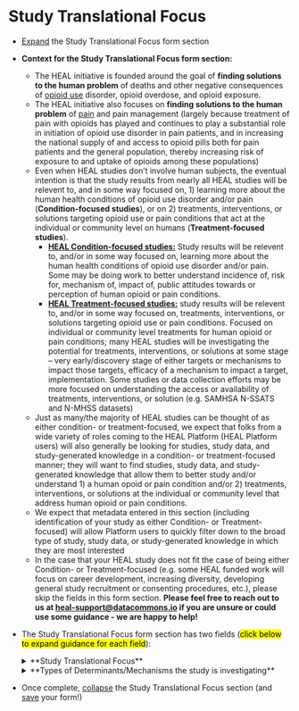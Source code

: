 # Study Translational Focus
* [Expand](expand-or-collapse-cedar-form-section.md) the Study Translational Focus form section

*  **Context for the Study Translational Focus form section:**
    * The HEAL initiative is founded around the goal of **finding solutions to the human problem** of deaths and other negative consequences of <u>opioid use</u> disorder, opioid overdose, and opioid exposure. 
    * The HEAL initiative also focuses on **finding solutions to the human problem** of <u>pain</u> and pain management (largely because treatment of pain with opioids has played and continues to play a substantial role in initiation of opioid use disorder in pain patients, and in increasing the national supply of and access to opioid pills both for pain patients and the general population, thereby increasing risk of exposure to and uptake of opioids among these populations)
    * Even when HEAL studies don’t involve human subjects, the eventual intention is that the study results from nearly all HEAL studies will be relevent to, and in some way focused on, 1) learning more about the human health conditions of opioid use disorder and/or pain (**Condition-focused studies**), or on 2) treatments, interventions, or solutions targeting opioid use or pain conditions that act at the individual or community level on humans (**Treatment-focused studies**).
        * <u>**HEAL Condition-focused studies:**</u> Study results will be relevent to, and/or in some way focused on, learning more about the human health conditions of opioid use disorder and/or pain. Some may be doing work to better understand incidence of, risk for, mechanism of, impact of, public attitudes towards or perception of human opioid or pain conditions.
        * <u>**HEAL Treatment-focused studies:**</u> study results will be relevent to, and/or in some way focused on, treatments, interventions, or solutions targeting opioid use or pain conditions. Focused on individual or community level treatments for human opioid or pain conditions; many HEAL studies will be investigating the potential for treatments, interventions, or solutions at some stage – very early/discovery stage of either targets or mechanisms to impact those targets, efficacy of a mechanism to impact a target, implementation. Some studies or data collection efforts may be more focused on understanding the access or availability of treatments, interventions, or solution (e.g. SAMHSA N-SSATS and N-MHSS datasets)
    * Just as many/the majority of HEAL studies can be thought of as either condition- or treatment-focused, we expect that folks from a wide variety of roles coming to the HEAL Platform (HEAL Platform users) will also generally be looking for studies, study data, and study-generated knowledge in a condition- or treatment-focused manner; they will want to find studies, study data, and study-generated knowledge that allow them to better study and/or understand 1) a human opoid or pain condition and/or 2) treatments, interventions, or solutions at the individual or community level that address human opioid or pain conditions.
    * We expect that metadata entered in this section (including identification of your study as either Condition- or Treatment-focused) will allow Platform users to quickly filter down to the broad type of study, study data, or study-generated knowledge in which they are most interested
    * In the case that your HEAL study does not fit the case of being either Condition- or Treatment-focused (e.g. some HEAL funded work will focus on career development, increasing diversity, developing general study recruitment or consenting procedures, etc.), please skip the fields in this form section. **Please feel free to reach out to us at heal-support@datacommons.io if you are unsure or could use some guidance - we are happy to help!**

* The Study Translational Focus form section has two fields (<mark>click below to expand guidance for each field</mark>):
    
    <details><summary>**Study Translational Focus**</summary><blockquote>
    
    <details><summary>**How to answer**</summary><blockquote>
        This field allows selection of a single answer from a limited set of possible answers. Possible answers are "Condition" for Condition-focused studies, and "Treatment" for Treatment-focused studies. See above for definitions of these different types of studies. In the case of <u>human subjects studies</u>, a Condition-focused study might look like an observational prospective cohort study following developmental markers in babies exposed to opioids in utero from birth through adolesence; a Treatment-focused study might look like a randomized control trial testing efficacy of a novel non-opioid drug for pain versus status quo use of an opioid drug. In the case of <u>basic science or non-human subjects studies</u>, a Condition-focused study might look like a biochemical study investigating the molecular mechanisms of cell signalling in pain/nociception; a Treatment-focused study might look a small molecule screen to discover chemical drugs that activate or deactivate a molecular target involved in opioid-addictive or overdose pathways.     
    </blockquote></details>
    <details><summary>**How this field will be used**</summary><blockquote>
        The values from this field will likely be available as an "Advanced Search" filter on the HEAL Platform Discovery page. As noted above, we expect that folks from a wide variety of roles coming to the HEAL Platform (HEAL Platform users) will often be looking for studies, study data, and study-generated knowledge in a condition- or treatment-focused manner; They will want to find studies, study data, and study-generated knowledge that allow them to better study and/or understand 1) a human opoid or pain condition and/or 2) treatments, interventions, or solutions at the individual or community level that address human opioid or pain conditions. We expect that identification of your study as either Condition- or Treatment-focused will allow Platform users to quickly filter down to the broad type of study, study data, or study-generated knowledge in which they are most interested 
    </blockquote></details>    
    </blockquote></details>
    
    
    <details><summary>**Types of Determinants/Mechanisms the study is investigating**</summary><blockquote>
                    
    <details><summary>**How to answer**</summary><blockquote> 
        <ul>
        <li> This field allows selection of multiple answers from a limited set of possible answers. Please choose all that apply.Possible answers are "Biology and Health", "Mental Health", "Social Determinants", and "Public Attitudes or Stigma".
        </li> 
        <li> If your study is <u>**Condition-focused**</u>, think about what types of determinants or mechanisms of the human opioid or pain condition you are investigating:
            <ul> 
            <li> a study focused on molecular or biophysical mechanism of bodily injury and pain perception would select "Biology and Health"
            </li> 
            <li> an observational study measuring the incidence and timing of onset of rumination and other anxiety or depressive symptoms/states in patients that do or do not transition from acute to chronic pain would select "Mental Health"
            </li>
            <li> if the same study also measures items such as income and education level, family support, access to healthcare and food, etc. then they would ALSO select "Social Determinants"
            </li>
            <li> if the same study also measures items such as the individual's perceived level of stigma from friends/family/employers around their pain experience they they would also select "Public Attitudes or Stigma" 
            </li>
            <li> a survey study of a random sample of Americans asking these individuals about their own attitudes towards individuals with opioid use disorder would select "Public Attitudes or Stigma"; they may also select "Social Determinants" (since public attitudes and stigma are a subset of all social determinants) 
            </li>
            </ul>
        </li>
        <li> If your study is <u>**Treatment-focused**</u>, think about the mechanism of the treatment, intervention or solution you are investigating:
            <ul> 
            <li> a small molecule screen study looking for drugs that inhibit a novel protein target in the opioid reward pathway as a possible drug candidate to treat opioid use disorder, or a study investigating efficacy of a drug or surgical procedure to treat chronic back pain, would select "Biology and Health"
            </li> 
            <li> a study investigating relative efficacy of group therapy versus one-on-one therapy to prevent opioid use relapse would select "Mental Health"
            </li>
            <li> a study investigating efficacy of providing individuals with a history of opioid use who are leaving jail with either medication for opioid use disorder (MOUD) alone or MOUD plus supports such as housing, food, and education/employment assistance would select "Biology and Health" AND "Social Determinants"
            </li>
            <li> a study investigating efficacy of a community-level communications campaign focused on a central message of opioid use disorder as a disease of health condition to change publica attitudes/reduce stigma towards individuals with opioid use disorder would select "Public Attitudes or Stigma" 
            </li>
            </ul>
        </li>
        </ul> 
    </blockquote></details>
    <details><summary>**How this field will be used**</summary><blockquote> 
        The values from this field will likely be available as an "Advanced Search" filter on the HEAL Platform Discovery page. Platform users looking for information about treatments for a human opioid use or pain condition may specifically be interested in a certain type of treatment mode and can use this field to filter down to the studies in which they are most interested; A patient with opioid use disorder may want to specifically look for something like a mental health intervention/treatment because they are reluctant to use medication to treat their condition, or they are in a rehab facility that does not allow medication (filter on value "Mental Health"); A pain clinician who has historically treated patients with opioid drugs and seen some patients become addicted may specifically want to look for information on any non-opioid drugs for treating pain (filter on value "Biology and Health"); A public health official in an area with high rates of opioid overdose despite high naloxone availability might suspect that social determinants (e.g. attitudes/stigma, lack of communication/education, lack of transportation to distribution centers, etc.) are playing a role in low uptake/effective use of naloxone to prevent overdoses (filter on value "Social Determinants"). Filtering on this field will allow Platform users to quickly filter down to the broad type of study, study data, or study-generated knowledge in which they are most interested         
    </blockquote></details>
    </blockquote></details>

* Once complete, [collapse](expand-or-collapse-cedar-form-section.md) the Study Translational Focus section (and [save](save-cedar-form.md) your form!)
    

        